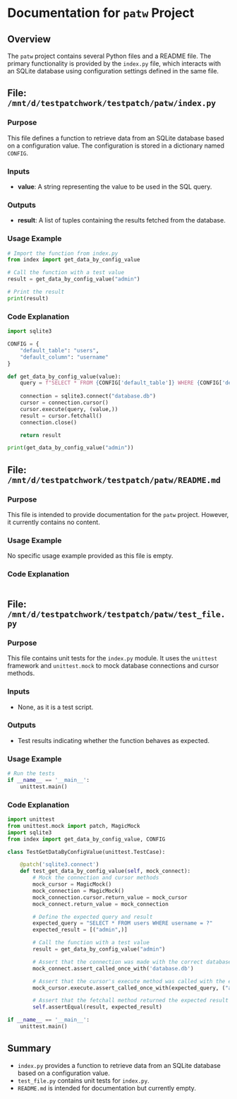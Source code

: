 # Documentation for `patw` Project

## Overview
The `patw` project contains several Python files and a README file. The primary functionality is provided by the `index.py` file, which interacts with an SQLite database using configuration settings defined in the same file.

## File: `/mnt/d/testpatchwork/testpatch/patw/index.py`

### Purpose
This file defines a function to retrieve data from an SQLite database based on a configuration value. The configuration is stored in a dictionary named `CONFIG`.

### Inputs
- **value**: A string representing the value to be used in the SQL query.

### Outputs
- **result**: A list of tuples containing the results fetched from the database.

### Usage Example
```python
# Import the function from index.py
from index import get_data_by_config_value

# Call the function with a test value
result = get_data_by_config_value("admin")

# Print the result
print(result)
```

### Code Explanation
```python
import sqlite3

CONFIG = {
    "default_table": "users", 
    "default_column": "username" 
}

def get_data_by_config_value(value):
    query = f"SELECT * FROM {CONFIG['default_table']} WHERE {CONFIG['default_column']} = ?"
    
    connection = sqlite3.connect("database.db")
    cursor = connection.cursor()
    cursor.execute(query, (value,))
    result = cursor.fetchall()
    connection.close()

    return result

print(get_data_by_config_value("admin"))
```

## File: `/mnt/d/testpatchwork/testpatch/patw/README.md`

### Purpose
This file is intended to provide documentation for the `patw` project. However, it currently contains no content.

### Usage Example
No specific usage example provided as this file is empty.

### Code Explanation
```markdown

```

## File: `/mnt/d/testpatchwork/testpatch/patw/test_file.py`

### Purpose
This file contains unit tests for the `index.py` module. It uses the `unittest` framework and `unittest.mock` to mock database connections and cursor methods.

### Inputs
- None, as it is a test script.

### Outputs
- Test results indicating whether the function behaves as expected.

### Usage Example
```python
# Run the tests
if __name__ == '__main__':
    unittest.main()
```

### Code Explanation
```python
import unittest
from unittest.mock import patch, MagicMock
import sqlite3
from index import get_data_by_config_value, CONFIG

class TestGetDataByConfigValue(unittest.TestCase):

    @patch('sqlite3.connect')
    def test_get_data_by_config_value(self, mock_connect):
        # Mock the connection and cursor methods
        mock_cursor = MagicMock()
        mock_connection = MagicMock()
        mock_connection.cursor.return_value = mock_cursor
        mock_connect.return_value = mock_connection

        # Define the expected query and result
        expected_query = "SELECT * FROM users WHERE username = ?"
        expected_result = [("admin",)]

        # Call the function with a test value
        result = get_data_by_config_value("admin")

        # Assert that the connection was made with the correct database file
        mock_connect.assert_called_once_with('database.db')

        # Assert that the cursor's execute method was called with the expected query
        mock_cursor.execute.assert_called_once_with(expected_query, ("admin",))

        # Assert that the fetchall method returned the expected result
        self.assertEqual(result, expected_result)

if __name__ == '__main__':
    unittest.main()
```

## Summary
- `index.py` provides a function to retrieve data from an SQLite database based on a configuration value.
- `test_file.py` contains unit tests for `index.py`.
- `README.md` is intended for documentation but currently empty.
